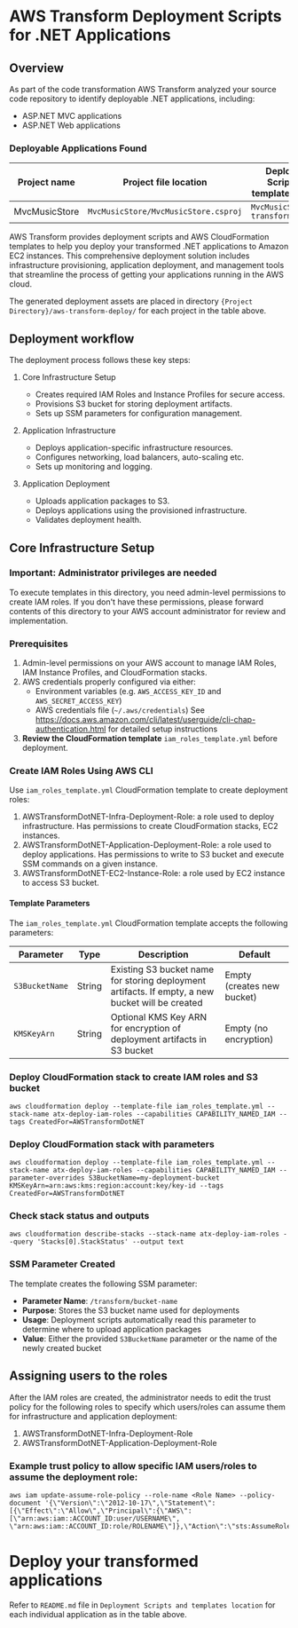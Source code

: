 # AWS Transform Deployment Scripts for .NET Applications

## Overview

As part of the code transformation AWS Transform analyzed your source code repository to identify deployable .NET applications, including:

* ASP.NET MVC applications
* ASP.NET Web applications

### Deployable Applications Found

| Project name | Project file location | Deployment Scripts and templates location |
|--------------|----------------------|---------------------------|
| MvcMusicStore | `MvcMusicStore/MvcMusicStore.csproj` | `MvcMusicStore/aws-transform-deploy/`

AWS Transform provides deployment scripts and AWS CloudFormation templates to help you deploy your transformed .NET applications to Amazon EC2 instances. This comprehensive deployment solution includes infrastructure provisioning, application deployment, and management tools that streamline the process of getting your applications running in the AWS cloud.

The generated deployment assets are placed in directory `{Project Directory}/aws-transform-deploy/` for each project in the table above.

## Deployment workflow

The deployment process follows these key steps:

1. Core Infrastructure Setup
   - Creates required IAM Roles and Instance Profiles for secure access.
   - Provisions S3 bucket for storing deployment artifacts.
   - Sets up SSM parameters for configuration management.

2. Application Infrastructure 
   - Deploys application-specific infrastructure resources.
   - Configures networking, load balancers, auto-scaling etc.
   - Sets up monitoring and logging.

3. Application Deployment
   - Uploads application packages to S3.
   - Deploys applications using the provisioned infrastructure.
   - Validates deployment health.

## Core Infrastructure Setup

### Important: Administrator privileges are needed
To execute templates in this directory, you need admin-level permissions to create IAM roles. If you don't have these permissions, please forward contents of this directory to your AWS account administrator for review and implementation.

### Prerequisites
1. Admin-level permissions on your AWS account to manage IAM Roles, IAM Instance Profiles, and CloudFormation stacks.
2. AWS credentials properly configured via either:
   - Environment variables (e.g. `AWS_ACCESS_KEY_ID` and `AWS_SECRET_ACCESS_KEY`)
   - AWS credentials file (`~/.aws/credentials`)
   See https://docs.aws.amazon.com/cli/latest/userguide/cli-chap-authentication.html for detailed setup instructions
3. **Review the CloudFormation template** `iam_roles_template.yml` before deployment.

### Create IAM Roles Using AWS CLI

Use `iam_roles_template.yml` CloudFormation template to create deployment roles:

1. AWSTransformDotNET-Infra-Deployment-Role: a role used to deploy infrastructure. Has permissions to create CloudFormation stacks, EC2 instances.
2. AWSTransformDotNET-Application-Deployment-Role: a role used to deploy applications. Has permissions to write to S3 bucket and execute SSM commands on a given instance.
3. AWSTransformDotNET-EC2-Instance-Role: a role used by EC2 instance to access S3 bucket.


#### Template Parameters

The `iam_roles_template.yml` CloudFormation template accepts the following parameters:

| Parameter | Type | Description | Default |
|-----------|------|-------------|----------|
| `S3BucketName` | String | Existing S3 bucket name for storing deployment artifacts. If empty, a new bucket will be created | Empty (creates new bucket) |
| `KMSKeyArn` | String | Optional KMS Key ARN for encryption of deployment artifacts in S3 bucket | Empty (no encryption) |


### Deploy CloudFormation stack to create IAM roles and S3 bucket

```
aws cloudformation deploy --template-file iam_roles_template.yml --stack-name atx-deploy-iam-roles --capabilities CAPABILITY_NAMED_IAM --tags CreatedFor=AWSTransformDotNET
```
### Deploy CloudFormation stack with parameters
```
aws cloudformation deploy --template-file iam_roles_template.yml --stack-name atx-deploy-iam-roles --capabilities CAPABILITY_NAMED_IAM --parameter-overrides S3BucketName=my-deployment-bucket KMSKeyArn=arn:aws:kms:region:account:key/key-id --tags CreatedFor=AWSTransformDotNET
```

### Check stack status and outputs
```
aws cloudformation describe-stacks --stack-name atx-deploy-iam-roles --query 'Stacks[0].StackStatus' --output text
```


### SSM Parameter Created

The template creates the following SSM parameter:

- **Parameter Name**: `/transform/bucket-name`
- **Purpose**: Stores the S3 bucket name used for deployments
- **Usage**: Deployment scripts automatically read this parameter to determine where to upload application packages
- **Value**: Either the provided `S3BucketName` parameter or the name of the newly created bucket

## Assigning users to the roles

After the IAM roles are created, the administrator needs to edit the trust policy for the following roles
to specify which users/roles can assume them for infrastructure and application deployment:
1. AWSTransformDotNET-Infra-Deployment-Role
2. AWSTransformDotNET-Application-Deployment-Role

### Example trust policy to allow specific IAM users/roles to assume the deployment role:
```
aws iam update-assume-role-policy --role-name <Role Name> --policy-document '{\"Version\":\"2012-10-17\",\"Statement\":[{\"Effect\":\"Allow\",\"Principal\":{\"AWS\": [\"arn:aws:iam::ACCOUNT_ID:user/USERNAME\", \"arn:aws:iam::ACCOUNT_ID:role/ROLENAME\"]},\"Action\":\"sts:AssumeRole\"}]}'
```

# Deploy your transformed applications

Refer to `README.md` file in `Deployment Scripts and templates location` for each individual application as in the table above.